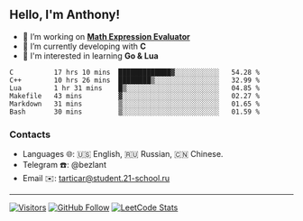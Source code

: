 ## Hello, I'm Anthony!
 
- 🔭 I’m working on **[Math Expression Evaluator](https://github.com/bezlant/math_expression_evaluator)**
- 🌱 I’m currently developing with **C**
- 🧐 I'm interested in learning **Go & Lua**

<!--START_SECTION:waka-->

```text
C          17 hrs 10 mins  █████████████▓░░░░░░░░░░░   54.28 %
C++        10 hrs 26 mins  ████████▒░░░░░░░░░░░░░░░░   32.99 %
Lua        1 hr 31 mins    █▒░░░░░░░░░░░░░░░░░░░░░░░   04.85 %
Makefile   43 mins         ▓░░░░░░░░░░░░░░░░░░░░░░░░   02.27 %
Markdown   31 mins         ▒░░░░░░░░░░░░░░░░░░░░░░░░   01.65 %
Bash       30 mins         ▒░░░░░░░░░░░░░░░░░░░░░░░░   01.59 %
```

<!--END_SECTION:waka-->
### Contacts
- Languages 🌐: 🇺🇸 English, 🇷🇺 Russian, 🇨🇳 Chinese.
- Telegram ☎️: @bezlant
- Email ✉️: tarticar@student.21-school.ru
---
[![Visitors](https://shields-io-visitor-counter.herokuapp.com/badge?page=bezlant.bezlant&label=visitors&logo=Codeforces&style=for-the-badge&labelColor=black&color=forestgreen)](https://www.youtube.com/watch?v=dQw4w9WgXcQ)
[![GitHub Follow](https://img.shields.io/github/followers/bezlant?label=follow&logo=github&style=for-the-badge&labelColor=black)](https://github.com/bezlant)
[![LeetCode Stats](https://img.shields.io/badge/dynamic/json?style=for-the-badge&labelColor=black&color=darkorange&label=Solved&query=solvedOverTotal&url=https%3A%2F%2Fleetcode-badge.vercel.app%2Fapi%2Fusers%2Fbezlant&logo=leetcode&logoColor=yellow)](https://leetcode.com/bezlant/)
